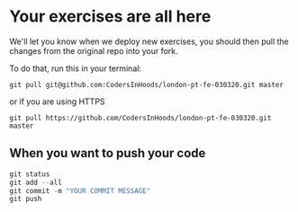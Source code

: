 # Your exercises are all here

We'll let you know when we deploy new exercises, you should then pull the changes from the original repo into your fork.

To do that, run this in your terminal:

```git
git pull git@github.com:CodersInHoods/london-pt-fe-030320.git master
```

or if you are using HTTPS

```git
git pull https://github.com/CodersInHoods/london-pt-fe-030320.git master
```

## When you want to push your code

```javascript
git status
git add --all
git commit -m "YOUR COMMIT MESSAGE"
git push
```
